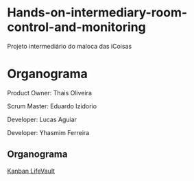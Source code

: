 # Hands-on-intermediary-room-control-and-monitoring
Projeto intermediário do maloca das iCoisas

# Organograma

Product Owner: Thais Oliveira

Scrum Master: Eduardo Izidorio

Developer: Lucas Aguiar

Developer: Yhasmim Ferreira

## Organograma
[Kanban LifeVault](https://github.com/users/Lucas-Ladislau/projects/4)
